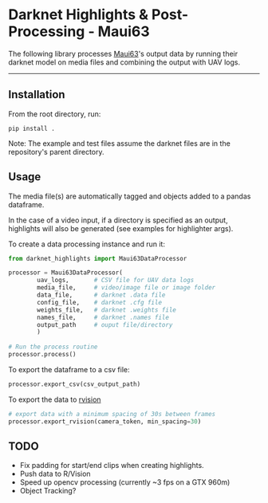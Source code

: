 # Darknet Highlights & Post-Processing - Maui63

The following library processes [Maui63](http://maui63.org/)'s output data by running their darknet model on media files and combining the output with UAV logs.

_____

## Installation

From the root directory, run:

```
pip install .
```

Note: The example and test files assume the darknet files are in the repository's parent directory.

## Usage

The media file(s) are automatically tagged and objects added to a 
pandas dataframe.

In the case of a video input, if a directory is specified as an output, 
highlights will also be generated (see examples for highlighter args).

To create a data processing instance and run it:
```python
from darknet_highlights import Maui63DataProcessor 

processor = Maui63DataProcessor(
        uav_logs,       # CSV file for UAV data logs
        media_file,     # video/image file or image folder
        data_file,      # darknet .data file
        config_file,    # darknet .cfg file
        weights_file,   # darknet .weights file
        names_file,     # darknet .names file
        output_path     # ouput file/directory
        )
        
# Run the process routine
processor.process()
```

To export the dataframe to a csv file:
```python
processor.export_csv(csv_output_path)
```

To export the data to [rvision](https://rvision.rush.co.nz/)
```python
# export data with a minimum spacing of 30s between frames
processor.export_rvision(camera_token, min_spacing=30)
```

## TODO
- Fix padding for start/end clips when creating highlights.
- Push data to R/Vision
- Speed up opencv processing (currently ~3 fps on a GTX 960m)
- Object Tracking?
